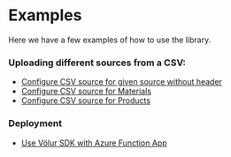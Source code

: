# Examples

Here we have a few examples of how to use the library.

### Uploading different sources from a CSV:
- [Configure CSV source for given source without header](upload-data-from-a-csv-without-header.md)
- [Configure CSV source for Materials](upload-materials-data-from-a-csv-with-header.md)
- [Configure CSV source for Products](upload-product-data-from-a-csv-with-header.md)

### Deployment
- [Use Völur SDK with Azure Function App](https://github.com/volur-ai/python-volur-sdk/blob/main/examples/azure-function/README.md)
